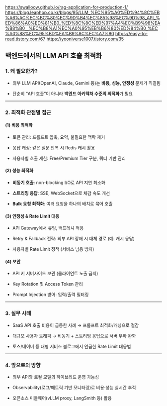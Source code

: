 https://swalloow.github.io/rag-application-for-production-1/
https://blog.leaphop.co.kr/blogs/95/LLM_%EC%95%A0%ED%94%8C%EB%A6%AC%EC%BC%80%EC%9D%B4%EC%85%98%EC%9D%98_API_%ED%86%A0%ED%81%B0_%ED%8C%8C%ED%97%A4%EC%B9%98%EA%B8%B0__%EC%B8%A1%EC%A0%95%EB%B6%80%ED%84%B0_%EC%A0%88%EC%95%BD%EA%B9%8C%EC%A7%80
https://easy-to-read.tistory.com/67
https://yooniverse1007.tistory.com/35


## 백엔드에서의 LLM API 호출 최적화

### 1. 왜 필요한가?

- 외부 LLM API(OpenAI, Claude, Gemini 등)는 **비용, 성능, 안정성** 문제가 직결됨
    
- 단순히 “API 호출”이 아니라 **백엔드 아키텍처 수준의 최적화**가 필요
    

---

### 2. 최적화 관점별 접근

#### (1) 비용 최적화

- 토큰 관리: 프롬프트 압축, 요약, 불필요한 맥락 제거
    
- 응답 캐싱: 같은 질문 반복 시 Redis 캐시 활용
    
- 사용자별 호출 제한: Free/Premium Tier 구분, 쿼터 기반 관리
    

#### (2) 성능 최적화

- **비동기 호출**: non-blocking I/O로 API 지연 최소화
    
- **스트리밍 응답**: SSE, WebSocket으로 체감 속도 개선
    
- **Bulk 요청 최적화**: 여러 요청을 하나의 배치로 묶어 호출
    

#### (3) 안정성 & Rate Limit 대응

- API Gateway에서 큐잉, 백프레셔 적용
    
- Retry & Fallback 전략: 외부 API 장애 시 대체 경로 (예: 캐시 응답)
    
- 사용자별 Rate Limit 정책 (서비스 남용 방지)
    

#### (4) 보안

- API 키 서버사이드 보관 (클라이언트 노출 금지)
    
- Key Rotation 및 Access Token 관리
    
- Prompt Injection 방어: 입력/출력 필터링
    

---

### 3. 실무 사례

- SaaS API 호출 비용이 급등한 사례 → 프롬프트 최적화/캐싱으로 절감
    
- 대규모 사용자 트래픽 → 비동기 + 스트리밍 응답으로 서버 부하 완화
    
- 토스/네이버 등 대형 서비스 블로그에서 언급한 Rate Limit 대응법
    

---

### 4. 앞으로의 방향

- 외부 API와 로컬 모델의 하이브리드 운영 가능성
    
- Observability(로그/메트릭 기반 모니터링)로 비용·성능 실시간 추적
    
- 오픈소스 미들웨어(vLLM proxy, LangSmith 등) 활용